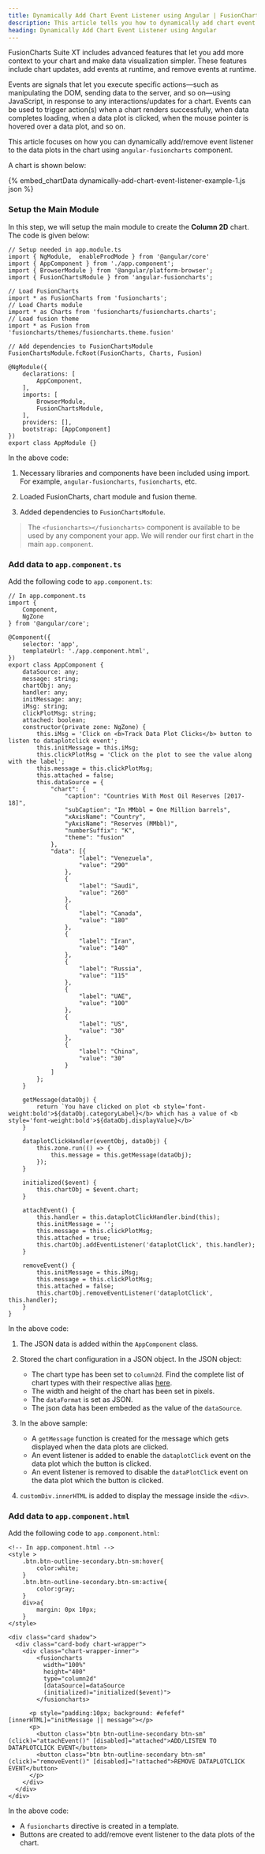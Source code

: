 ```yaml
---
title: Dynamically Add Chart Event Listener using Angular | FusionCharts
description: This article tells you how to dynamically add chart event listener to your chart using angular.
heading: Dynamically Add Chart Event Listener using Angular
---
```


FusionCharts Suite XT includes advanced features that let you add more context to your chart and make data visualization simpler. These features include chart updates, add events at runtime, and remove events at runtime.

Events are signals that let you execute specific actions—such as manipulating the DOM, sending data to the server, and so on—using JavaScript, in response to any interactions/updates for a chart. Events can be used to trigger action(s) when a chart renders successfully, when data completes loading, when a data plot is clicked, when the mouse pointer is hovered over a data plot, and so on.

This article focuses on how you can dynamically add/remove event listener to the data plots in the chart using `angular-fusioncharts` component.

A chart is shown below:

{% embed_chartData dynamically-add-chart-event-listener-example-1.js json %}

### Setup the Main Module

In this step, we will setup the main module to create the **Column 2D** chart. The code is given below:

```
// Setup needed in app.module.ts
import { NgModule,  enableProdMode } from '@angular/core'
import { AppComponent } from './app.component';
import { BrowserModule } from '@angular/platform-browser';
import { FusionChartsModule } from 'angular-fusioncharts';

// Load FusionCharts
import * as FusionCharts from 'fusioncharts';
// Load Charts module
import * as Charts from 'fusioncharts/fusioncharts.charts';
// Load fusion theme
import * as Fusion from 'fusioncharts/themes/fusioncharts.theme.fusion'

// Add dependencies to FusionChartsModule
FusionChartsModule.fcRoot(FusionCharts, Charts, Fusion)

@NgModule({
    declarations: [
        AppComponent,
    ],
    imports: [
        BrowserModule,
        FusionChartsModule,
    ],
    providers: [],
    bootstrap: [AppComponent]
})
export class AppModule {}
```

In the above code:

1. Necessary libraries and components have been included using import. For example, `angular-fusioncharts`, `fusioncharts`, etc.

2. Loaded FusionCharts, chart module and fusion theme.

3. Added dependencies to `FusionChartsModule`.

> The `<fusioncharts></fusioncharts>` component is available to be used by any component your app. We will render our first chart in the main `app.component`.

### Add data to `app.component.ts`

Add the following code to `app.component.ts`:

```
// In app.component.ts
import {
    Component,
    NgZone
} from '@angular/core';

@Component({
    selector: 'app',
    templateUrl: './app.component.html',
})
export class AppComponent {
    dataSource: any;
    message: string;
    chartObj: any;
    handler: any;
    initMessage: any;
    iMsg: string;
    clickPlotMsg: string;
    attached: boolean;
    constructor(private zone: NgZone) {
        this.iMsg = 'Click on <b>Track Data Plot Clicks</b> button to listen to dataplotclick event';
        this.initMessage = this.iMsg;
        this.clickPlotMsg = 'Click on the plot to see the value along with the label';
        this.message = this.clickPlotMsg;
        this.attached = false;
        this.dataSource = {
            "chart": {
                "caption": "Countries With Most Oil Reserves [2017-18]",
                "subCaption": "In MMbbl = One Million barrels",
                "xAxisName": "Country",
                "yAxisName": "Reserves (MMbbl)",
                "numberSuffix": "K",
                "theme": "fusion"
            },
            "data": [{
                    "label": "Venezuela",
                    "value": "290"
                },
                {
                    "label": "Saudi",
                    "value": "260"
                },
                {
                    "label": "Canada",
                    "value": "180"
                },
                {
                    "label": "Iran",
                    "value": "140"
                },
                {
                    "label": "Russia",
                    "value": "115"
                },
                {
                    "label": "UAE",
                    "value": "100"
                },
                {
                    "label": "US",
                    "value": "30"
                },
                {
                    "label": "China",
                    "value": "30"
                }
            ]
        };
    }

    getMessage(dataObj) {
        return `You have clicked on plot <b style='font-weight:bold'>${dataObj.categoryLabel}</b> which has a value of <b style='font-weight:bold'>${dataObj.displayValue}</b>`
    }

    dataplotClickHandler(eventObj, dataObj) {
        this.zone.run(() => {
            this.message = this.getMessage(dataObj);
        });
    }

    initialized($event) {
        this.chartObj = $event.chart;
    }

    attachEvent() {
        this.handler = this.dataplotClickHandler.bind(this);
        this.initMessage = '';
        this.message = this.clickPlotMsg;
        this.attached = true;
        this.chartObj.addEventListener('dataplotClick', this.handler);
    }

    removeEvent() {
        this.initMessage = this.iMsg;
        this.message = this.clickPlotMsg;
        this.attached = false;
        this.chartObj.removeEventListener('dataplotClick', this.handler);
    }
}
```

In the above code:

1. The JSON data is added within the `AppComponent` class.

2. Stored the chart configuration in a JSON object. In the JSON object:
    * The chart type has been set to `column2d`. Find the complete list of chart types with their respective alias [here](https://www.fusioncharts.com/dev/chart-guide/list-of-charts).
    * The width and height of the chart has been set in pixels. 
    * The `dataFormat` is set as JSON.
    * The json data has been embeded as the value of the `dataSource`.

3. In the above sample:
	* A `getMessage` function is created for the message which gets displayed when the data plots are clicked.
	* An event listener is added to enable the `dataplotClick` event on the data plot which the button is clicked.
	* An event listener is removed to disable the `dataPlotClick` event on the data plot which the button is clicked.

4. `customDiv.innerHTML` is added to display the message inside the `<div>`.

### Add data to `app.component.html`

Add the following code to `app.component.html`:

```
<!-- In app.component.html -->
<style >
    .btn.btn-outline-secondary.btn-sm:hover{
        color:white;
    }
    .btn.btn-outline-secondary.btn-sm:active{
        color:gray;
    }
    div>a{
        margin: 0px 10px;
    }
</style>

<div class="card shadow">
  <div class="card-body chart-wrapper">
    <div class="chart-wrapper-inner">
        <fusioncharts
          width="100%" 
          height="400"
          type="column2d"
          [dataSource]=dataSource
          (initialized)="initialized($event)">
        </fusioncharts>

      <p style="padding:10px; background: #efefef" [innerHTML]="initMessage || message"></p>
      <p>
        <button class="btn btn-outline-secondary btn-sm" (click)="attachEvent()" [disabled]="attached">ADD/LISTEN TO DATAPLOTCLICK EVENT</button>
        <button class="btn btn-outline-secondary btn-sm" (click)="removeEvent()" [disabled]="!attached">REMOVE DATAPLOTCLICK EVENT</button>
      </p>
    </div>
  </div>
</div>
```

In the above code:

* A `fusioncharts` directive is created in a template.
* Buttons are created to add/remove event listener to the data plots of the chart.